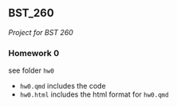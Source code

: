 ## BST_260  
*Project for BST 260*

### Homework 0 

see folder `hw0`

- `hw0.qmd` includes the code
- `hw0.html` includes the html format for `hw0.qmd`
